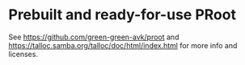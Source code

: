 # Prebuilt and ready-for-use PRoot

See https://github.com/green-green-avk/proot and https://talloc.samba.org/talloc/doc/html/index.html for more info and licenses.
